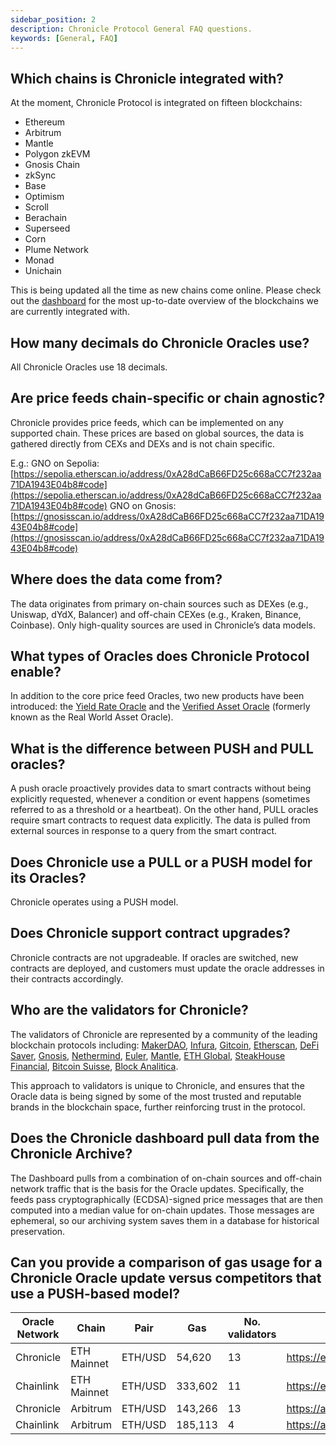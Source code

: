 ```yaml
---
sidebar_position: 2
description: Chronicle Protocol General FAQ questions.
keywords: [General, FAQ]
---
```


## Which chains is Chronicle integrated with?

At the moment, Chronicle Protocol is integrated on fifteen blockchains:

- Ethereum
- Arbitrum
- Mantle
- Polygon zkEVM
- Gnosis Chain
- zkSync
- Base
- Optimism
- Scroll
- Berachain
- Superseed
- Corn
- Plume Network
- Monad
- Unichain

This is being updated all the time as new chains come online. Please check out the [dashboard](https://chroniclelabs.org/dashboard/oracles) for the most up-to-date overview of the blockchains we are currently integrated with.

## How many decimals do Chronicle Oracles use?

All Chronicle Oracles use 18 decimals.

## Are price feeds chain-specific or chain agnostic?

Chronicle provides price feeds, which can be implemented on any supported chain. These prices are based on global sources, the data is gathered directly from CEXs and DEXs and is not chain specific.

E.g.: GNO on Sepolia: [https://sepolia.etherscan.io/address/0xA28dCaB66FD25c668aCC7f232aa71DA1943E04b8#code](https://sepolia.etherscan.io/address/0xA28dCaB66FD25c668aCC7f232aa71DA1943E04b8#code)
GNO on Gnosis: [https://gnosisscan.io/address/0xA28dCaB66FD25c668aCC7f232aa71DA1943E04b8#code](https://gnosisscan.io/address/0xA28dCaB66FD25c668aCC7f232aa71DA1943E04b8#code)

## Where does the data come from?

The data originates from primary on-chain sources such as DEXes (e.g., Uniswap, dYdX, Balancer) and off-chain CEXes (e.g., Kraken, Binance, Coinbase). Only high-quality sources are used in Chronicle’s data models.

## What types of Oracles does Chronicle Protocol enable?
In addition to the core price feed Oracles, two new products have been introduced: the [Yield Rate Oracle](https://chroniclelabs.org/blog/the-yield-rate-oracle) and the [Verified Asset Oracle](https://chroniclelabs.org/blog/m-0-and-chronicle-raising-the-standard-in-collateral-verification-with-the-rwa-oracle) (formerly known as the Real World Asset Oracle).

## What is the difference between PUSH and PULL oracles?

A push oracle proactively provides data to smart contracts without being explicitly requested, whenever a condition or event happens (sometimes referred to as a threshold or a heartbeat). On the other hand, PULL oracles require smart contracts to request data explicitly. The data is pulled from external sources in response to a query from the smart contract.

## Does Chronicle use a PULL or a PUSH model for its Oracles?

Chronicle operates using a PUSH model.

## Does Chronicle support contract upgrades?

Chronicle contracts are not upgradeable. If oracles are switched, new contracts are deployed, and customers must update the oracle addresses in their contracts accordingly.

## Who are the validators for Chronicle?

The validators of Chronicle are represented by a community of the leading blockchain protocols including:
[MakerDAO](https://makerdao.com), [Infura](https://www.infura.io/), [Gitcoin](https://www.gitcoin.co/), [Etherscan](https://etherscan.io/), [DeFi Saver](https://defisaver.com/), [Gnosis](https://www.gnosis.io/), [Nethermind](https://www.nethermind.io/), [Euler](https://www.euler.finance/), [Mantle](https://www.mantle.xyz/), [ETH Global](https://ethglobal.com/), [SteakHouse Financial](https://www.steakhouse.financial/), [Bitcoin Suisse](https://bitcoinsuisse.com/), [Block Analitica](https://blockanalitica.com/).

This approach to validators is unique to Chronicle, and ensures that the Oracle data is being signed by some of the most trusted and reputable brands in the blockchain space, further reinforcing trust in the protocol.

## Does the Chronicle dashboard pull data from the Chronicle Archive?

The Dashboard pulls from a combination of on-chain sources and off-chain network traffic that is the basis for the Oracle updates. Specifically, the feeds pass cryptographically (ECDSA)-signed price messages that are then computed into a median value for on-chain updates. Those messages are ephemeral, so our archiving system saves them in a database for historical preservation.

## Can you provide a comparison of gas usage for a Chronicle Oracle update versus competitors that use a PUSH-based model?

| Oracle Network | Chain | Pair | Gas | No. validators | Etherscan link |
| ------------- | ------------- | ------------- | ------------- | ------------- | ------------- |
| Chronicle |ETH Mainnet | ETH/USD| 54,620 | 13 | https://etherscan.io/tx/0xf365e0c8def94e3aa666dd443ad10c7b86d9bf55b74878e42cf42e9f5b56fdf3 |
| Chainlink |ETH Mainnet | ETH/USD| 333,602 | 11 | https://etherscan.io/tx/0xe236f406773bd2049549131646cda58497a1a9cb9c03fd624a5552fdd1503bd3 |
| Chronicle | Arbitrum | ETH/USD| 143,266 | 13 | https://arbiscan.io/tx/0xf9e83b4515303b22bbae8274f5b4e3c7b64c988c3b026d40b0984075913609d9 |
| Chainlink | Arbitrum | ETH/USD| 185,113 | 4 | https://arbiscan.io/tx/0xfd7a955985634bba3e26a5820aa277479be096b0695872eee0ccf1b7728b3774 |